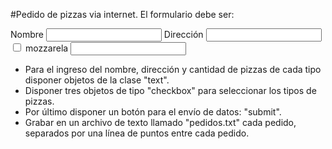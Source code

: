#Pedido de pizzas via internet.
El formulario debe ser:

<form>
<label>Nombre
<input type='text'> 
</label>
<label>Dirección
<input type='text'> 
</label>
<label>
 <input type="checkbox" value="mozzarela">
 mozzarela</label>
 <input type="number">
 

</form>


*	Para el ingreso del nombre, dirección y cantidad de pizzas de cada tipo disponer objetos de la clase "text".
*	Disponer tres objetos de tipo "checkbox" para seleccionar los tipos de pizzas.
*	Por último disponer un botón para el envío de datos: "submit".
*	Grabar en un archivo de texto llamado "pedidos.txt" cada pedido, separados por una línea de puntos entre cada pedido.
